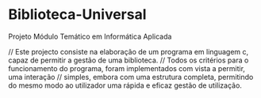 Biblioteca-Universal
=====================

Projeto Módulo Temático em Informática Aplicada

// Este projecto consiste na elaboração de um programa em linguagem c, capaz de permitir a gestão de uma biblioteca.
// Todos os critérios para o funcionamento do programa, foram implementados com vista a permitir, uma interação
// simples, embora com uma estrutura completa, permitindo do mesmo modo ao utilizador uma rápida e eficaz gestão de utilização.

